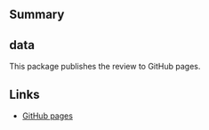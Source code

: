 ## Summary

## data

This package publishes the review to GitHub pages.

## Links

- [GitHub pages](https://pages.github.com/)
